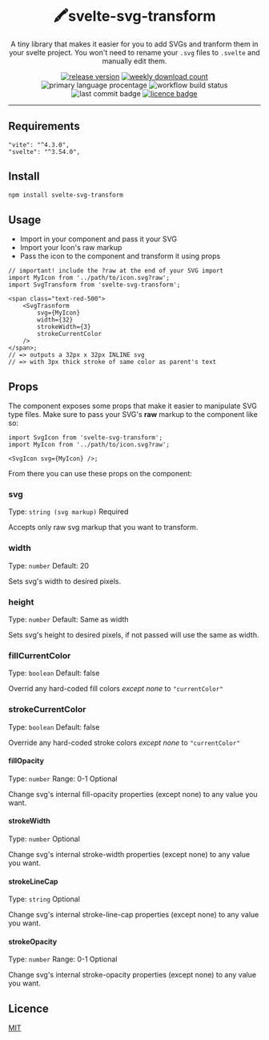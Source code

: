 <div align="center">

# 🖍️svelte-svg-transform

A tiny library that makes it easier for you to add SVGs and tranform them in your svelte project.
You won't need to rename your `.svg` files to `.svelte` and manually edit them.

[![release version](https://img.shields.io/npm/v/svelte-svg-transform)](https://www.npmjs.com/package/svelte-svg-transform) [![weekly download count](https://img.shields.io/npm/dm/svelte-svg-transform)](https://npmcharts.com/compare/svelte-svg-transform?interval=30&minimal=true) ![primary language procentage](https://img.shields.io/github/languages/top/bartektelec/svelte-svg-transform) ![workflow build status](https://img.shields.io/github/workflow/status/bartektelec/svelte-svg-transform/Publish) ![last commit badge](https://img.shields.io/github/last-commit/bartektelec/svelte-svg-transform) [![licence badge](https://img.shields.io/npm/l/svelte-svg-transform)](https://github.com/bartektelec/svelte-svg-transform/blob/main/LICENSE)

</div>
<hr />

## Requirements

```
"vite": "^4.3.0",
"svelte": "^3.54.0",
```

## Install

```sh
npm install svelte-svg-transform
```

## Usage

- Import in your component and pass it your SVG
- Import your Icon's raw markup
- Pass the icon to the component and transform it using props

```tsx
// important! include the ?raw at the end of your SVG import
import MyIcon from '../path/to/icon.svg?raw';
import SvgTransform from 'svelte-svg-transform';

<span class="text-red-500">
	<SvgTrasnform
		svg={MyIcon}
		width={32}
		strokeWidth={3}
		strokeCurrentColor
	/>
</span>;
// => outputs a 32px x 32px INLINE svg
// => with 3px thick stroke of same color as parent's text
```

## Props

The component exposes some props that make it easier to manipulate SVG type files.
Make sure to pass your SVG's **raw** markup to the component like so:

```tsx
import SvgIcon from 'svelte-svg-transform';
import MyIcon from '../path/to/icon.svg?raw';

<SvgIcon svg={MyIcon} />;
```

From there you can use these props on the component:

### svg

Type: `string (svg markup)`
Required

Accepts only raw svg markup that you want to transform.

### width

Type: `number`
Default: 20

Sets svg's width to desired pixels.

### height

Type: `number`
Default: Same as width

Sets svg's height to desired pixels, if not passed will use the same as width.

### fillCurrentColor

Type: `boolean`
Default: false

Overrid any hard-coded fill colors _except none_ to `"currentColor"`

### strokeCurrentColor

Type: `boolean`
Default: false

Override any hard-coded stroke colors _except none_ to `"currentColor"`

#### fillOpacity

Type: `number`
Range: 0-1
Optional

Change svg's internal fill-opacity properties (except none) to any value you want.

#### strokeWidth

Type: `number`
Optional

Change svg's internal stroke-width properties (except none) to any value you want.

#### strokeLineCap

Type: `string`
Optional

Change svg's internal stroke-line-cap properties (except none) to any value you want.

#### strokeOpacity

Type: `number`
Range: 0-1
Optional

Change svg's internal stroke-opacity properties (except none) to any value you want.

## Licence

[MIT](https://opensource.org/licenses/MIT)
